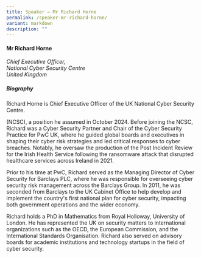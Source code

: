 ```yaml
---
title: Speaker – Mr Richard Horne
permalink: /speaker-mr-richard-horne/
variant: markdown
description: ""
---
```

#### **Mr Richard Horne**

*Chief Executive Officer, <br>National Cyber Security Centre<br>United Kingdom*

##### **Biography**
Richard Horne is Chief Executive Officer of the UK National Cyber Security Centre.

(NCSC), a position he assumed in October 2024.
Before joining the NCSC, Richard was a Cyber Security Partner and Chair of the Cyber Security Practice for PwC UK, where he guided global boards and executives in shaping their cyber risk strategies and led critical responses to cyber breaches. Notably, he
oversaw the production of the Post Incident Review for the Irish Health Service following the ransomware attack that disrupted healthcare services across Ireland in 2021.

Prior to his time at PwC, Richard served as the Managing Director of Cyber Security for Barclays PLC, where he was responsible for overseeing cyber security risk management across the Barclays Group. In 2011, he was seconded from Barclays to the UK Cabinet Office to help develop and implement the country's first national plan for cyber security, impacting both government operations and the wider economy.

Richard holds a PhD in Mathematics from Royal Holloway, University of London. He has represented the UK on security matters to international organizations such as the OECD, the European Commission, and the International Standards Organisation. Richard also served on advisory boards for academic institutions and technology startups in the field of cyber security.
